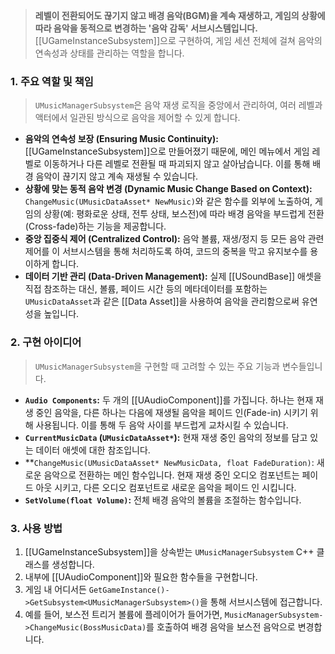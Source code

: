 ---
---
> **레벨이 전환되어도 끊기지 않고 배경 음악(BGM)을 계속 재생하고, 게임의 상황에 따라 음악을 동적으로 변경하는 '음악 감독' 서브시스템입니다.** [[UGameInstanceSubsystem]]으로 구현하여, 게임 세션 전체에 걸쳐 음악의 연속성과 상태를 관리하는 역할을 합니다.

### **1. 주요 역할 및 책임**
> `UMusicManagerSubsystem`은 음악 재생 로직을 중앙에서 관리하여, 여러 레벨과 액터에서 일관된 방식으로 음악을 제어할 수 있게 합니다.
* **음악의 연속성 보장 (Ensuring Music Continuity):**
    [[UGameInstanceSubsystem]]으로 만들어졌기 때문에, 메인 메뉴에서 게임 레벨로 이동하거나 다른 레벨로 전환될 때 파괴되지 않고 살아남습니다. 이를 통해 배경 음악이 끊기지 않고 계속 재생될 수 있습니다.
* **상황에 맞는 동적 음악 변경 (Dynamic Music Change Based on Context):**
    `ChangeMusic(UMusicDataAsset* NewMusic)`와 같은 함수를 외부에 노출하여, 게임의 상황(예: 평화로운 상태, 전투 상태, 보스전)에 따라 배경 음악을 부드럽게 전환(Cross-fade)하는 기능을 제공합니다.
* **중앙 집중식 제어 (Centralized Control):**
    음악 볼륨, 재생/정지 등 모든 음악 관련 제어를 이 서브시스템을 통해 처리하도록 하여, 코드의 중복을 막고 유지보수를 용이하게 합니다.
* **데이터 기반 관리 (Data-Driven Management):**
    실제 [[USoundBase]] 애셋을 직접 참조하는 대신, 볼륨, 페이드 시간 등의 메타데이터를 포함하는 `UMusicDataAsset`과 같은 [[Data Asset]]을 사용하여 음악을 관리함으로써 유연성을 높입니다.

### **2. 구현 아이디어**
> `UMusicManagerSubsystem`을 구현할 때 고려할 수 있는 주요 기능과 변수들입니다.
* **`Audio Components`:**
    두 개의 [[UAudioComponent]]를 가집니다. 하나는 현재 재생 중인 음악을, 다른 하나는 다음에 재생될 음악을 페이드 인(Fade-in) 시키기 위해 사용됩니다. 이를 통해 두 음악 사이를 부드럽게 교차시킬 수 있습니다.
* **`CurrentMusicData` (`UMusicDataAsset*`):**
    현재 재생 중인 음악의 정보를 담고 있는 데이터 애셋에 대한 참조입니다.
* **`ChangeMusic(UMusicDataAsset* NewMusicData, float FadeDuration)`:
    새로운 음악으로 전환하는 메인 함수입니다. 현재 재생 중인 오디오 컴포넌트는 페이드 아웃 시키고, 다른 오디오 컴포넌트로 새로운 음악을 페이드 인 시킵니다.
* **`SetVolume(float Volume)`:**
    전체 배경 음악의 볼륨을 조절하는 함수입니다.

### **3. 사용 방법**
1.  [[UGameInstanceSubsystem]]을 상속받는 `UMusicManagerSubsystem` C++ 클래스를 생성합니다.
2.  내부에 [[UAudioComponent]]와 필요한 함수들을 구현합니다.
3.  게임 내 어디서든 `GetGameInstance()->GetSubsystem<UMusicManagerSubsystem>()`을 통해 서브시스템에 접근합니다.
4.  예를 들어, 보스전 트리거 볼륨에 플레이어가 들어가면, `MusicManagerSubsystem->ChangeMusic(BossMusicData)`를 호출하여 배경 음악을 보스전 음악으로 변경합니다.